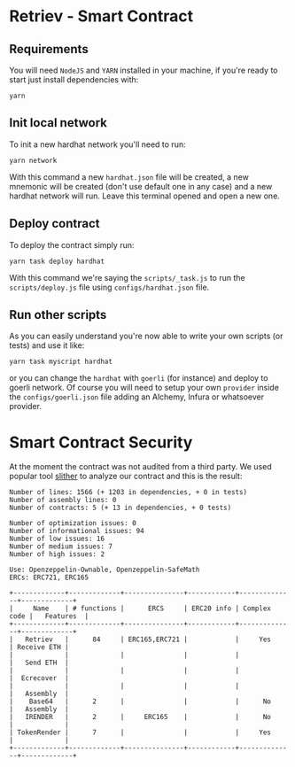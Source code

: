 # Retriev - Smart Contract

## Requirements

You will need `NodeJS` and `YARN` installed in your machine, if you're ready to start just install dependencies with:

```
yarn
```

## Init local network

To init a new hardhat network you'll need to run:
```
yarn network
```

With this command a new `hardhat.json` file will be created, a new mnemonic will be created (don't use default one in any case) and a new hardhat network will run. Leave this terminal opened and open a new one.

## Deploy contract

To deploy the contract simply run:

```
yarn task deploy hardhat
```

With this command we're saying the `scripts/_task.js` to run the `scripts/deploy.js` file using `configs/hardhat.json` file.

## Run other scripts

As you can easily understand you're now able to write your own scripts (or tests) and use it like:

```
yarn task myscript hardhat
```

or you can change the `hardhat` with `goerli` (for instance) and deploy to goerli network. Of course you will need to setup your own `provider` inside the `configs/goerli.json` file adding an Alchemy, Infura or whatsoever provider.

# Smart Contract Security

At the moment the contract was not audited from a third party. We used popular tool [slither](https://github.com/crytic/slither) to analyze our contract and this is the result:

```
Number of lines: 1566 (+ 1203 in dependencies, + 0 in tests)
Number of assembly lines: 0
Number of contracts: 5 (+ 13 in dependencies, + 0 tests) 

Number of optimization issues: 0
Number of informational issues: 94
Number of low issues: 16
Number of medium issues: 7
Number of high issues: 2

Use: Openzeppelin-Ownable, Openzeppelin-SafeMath
ERCs: ERC721, ERC165

+-------------+-------------+---------------+------------+--------------+-------------+
|     Name    | # functions |      ERCS     | ERC20 info | Complex code |   Features  |
+-------------+-------------+---------------+------------+--------------+-------------+
|   Retriev   |      84     | ERC165,ERC721 |            |     Yes      | Receive ETH |
|             |             |               |            |              |   Send ETH  |
|             |             |               |            |              |  Ecrecover  |
|             |             |               |            |              |   Assembly  |
|    Base64   |      2      |               |            |      No      |   Assembly  |
|   IRENDER   |      2      |     ERC165    |            |      No      |             |
| TokenRender |      7      |               |            |     Yes      |             |
+-------------+-------------+---------------+------------+--------------+-------------+
```